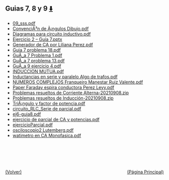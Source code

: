 
<html>
<body>
<h2>Guias 7, 8 y 9 <a href="https://downgit.github.io/#/home?url=https://github.com/Apuntes-FIUBA/Apuntes-Electronica/tree/main/82 - Física/8202 - Fisica II/Guias de Problemas/Material y Soluciones/Guias 7, 8 y 9" style="font-size:20px">  ⬇️ </a></h2>
<ul>
    <li><a href="09_sss.pdf">09_sss.pdf</a></li>
    <li><a href="ConvenciÃ³n de Ã¡ngulos Dibujo.pdf">ConvenciÃ³n de Ã¡ngulos Dibujo.pdf</a></li>
    <li><a href="Diagramas para circuito inductivo.pdf">Diagramas para circuito inductivo.pdf</a></li>
    <li><a href="Ejercicio 2 – Guía 7.pptx">Ejercicio 2 – Guía 7.pptx</a></li>
    <li><a href="Generador de CA por Liliana Perez.pdf">Generador de CA por Liliana Perez.pdf</a></li>
    <li><a href="Guia 7 problema 18.pdf">Guia 7 problema 18.pdf</a></li>
    <li><a href="GuÃ_a 7 Problema 1.pdf">GuÃ_a 7 Problema 1.pdf</a></li>
    <li><a href="GuÃ_a 7 problema 13.pdf">GuÃ_a 7 problema 13.pdf</a></li>
    <li><a href="GuÃ_a 9 ejercicio 4.pdf">GuÃ_a 9 ejercicio 4.pdf</a></li>
    <li><a href="INDUCCION MUTUA.pdf">INDUCCION MUTUA.pdf</a></li>
    <li><a href="Inductancias en serie y paralelo Algo de trafos.pdf">Inductancias en serie y paralelo Algo de trafos.pdf</a></li>
    <li><a href="NUMEROS COMPLEJOS Franqueiro Manestar Ruiz Valente.pdf">NUMEROS COMPLEJOS Franqueiro Manestar Ruiz Valente.pdf</a></li>
    <li><a href="Paper Faraday espira conductora Perez Levy.pdf">Paper Faraday espira conductora Perez Levy.pdf</a></li>
    <li><a href="Problemas resueltos de Corriente Alterna-20210908.zip">Problemas resueltos de Corriente Alterna-20210908.zip</a></li>
    <li><a href="Problemas resueltos de Inducción-20210908.zip">Problemas resueltos de Inducción-20210908.zip</a></li>
    <li><a href="TriÃ¡ngulo y factor de potencia.pdf">TriÃ¡ngulo y factor de potencia.pdf</a></li>
    <li><a href="circuito_RLC_Serie de parcial.pdf">circuito_RLC_Serie de parcial.pdf</a></li>
    <li><a href="ej6-guia8.pdf">ej6-guia8.pdf</a></li>
    <li><a href="ejercicio de parcial de CA y potencias.pdf">ejercicio de parcial de CA y potencias.pdf</a></li>
    <li><a href="ejercicioParcial.pdf">ejercicioParcial.pdf</a></li>
    <li><a href="osciloscopio2 Lutemberg.pdf">osciloscopio2 Lutemberg.pdf</a></li>
    <li><a href="watimetro en CA Monofasica.pdf">watimetro en CA Monofasica.pdf</a></li>
</ul>
</body>
</html>




































<br><br><br><br><br><a href="../" style="float: left">(Volver)</a> <a href="https://apuntes-fiuba.github.io/Apuntes-Electronica" style="float: right">(Página Principal)</a>
